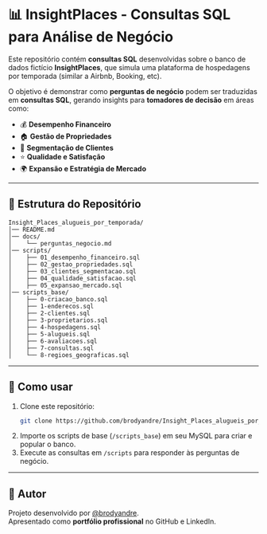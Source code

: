 # 📊 InsightPlaces - Consultas SQL para Análise de Negócio

Este repositório contém **consultas SQL** desenvolvidas sobre o banco de dados fictício **InsightPlaces**, que simula uma plataforma de hospedagens por temporada (similar a Airbnb, Booking, etc).  

O objetivo é demonstrar como **perguntas de negócio** podem ser traduzidas em **consultas SQL**, gerando insights para **tomadores de decisão** em áreas como:

- 💰 **Desempenho Financeiro**
- 🏠 **Gestão de Propriedades**
- 👥 **Segmentação de Clientes**
- ⭐ **Qualidade e Satisfação**
- 🌍 **Expansão e Estratégia de Mercado**

---

## 📂 Estrutura do Repositório
```
Insight_Places_alugueis_por_temporada/
│── README.md
│── docs/
│    └── perguntas_negocio.md
│── scripts/
│    ├── 01_desempenho_financeiro.sql
│    ├── 02_gestao_propriedades.sql
│    ├── 03_clientes_segmentacao.sql
│    ├── 04_qualidade_satisfacao.sql
│    ├── 05_expansao_mercado.sql
│── scripts_base/
│    ├── 0-criacao_banco.sql
│    ├── 1-enderecos.sql
│    ├── 2-clientes.sql
│    ├── 3-proprietarios.sql
│    ├── 4-hospedagens.sql
│    ├── 5-alugueis.sql
│    ├── 6-avaliacoes.sql
│    ├── 7-consultas.sql
│    └── 8-regioes_geograficas.sql
```

---

## 🚀 Como usar
1. Clone este repositório:
   ```bash
   git clone https://github.com/brodyandre/Insight_Places_alugueis_por_temporada.git
   ```
2. Importe os scripts de base (`/scripts_base`) em seu MySQL para criar e popular o banco.
3. Execute as consultas em `/scripts` para responder às perguntas de negócio.

---

## 📌 Autor
Projeto desenvolvido por [@brodyandre](https://github.com/brodyandre).  
Apresentado como **portfólio profissional** no GitHub e LinkedIn.
